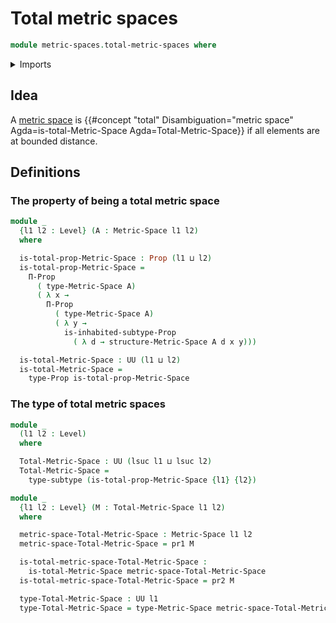 # Total metric spaces

```agda
module metric-spaces.total-metric-spaces where
```

<details><summary>Imports</summary>

```agda
open import foundation.dependent-pair-types
open import foundation.inhabited-subtypes
open import foundation.propositions
open import foundation.subtypes
open import foundation.universe-levels

open import metric-spaces.metric-spaces
```

</details>

## Idea

A [metric space](metric-spaces.metric-spaces.md) is
{{#concept "total" Disambiguation="metric space" Agda=is-total-Metric-Space Agda=Total-Metric-Space}}
if all elements are at bounded distance.

## Definitions

### The property of being a total metric space

```agda
module _
  {l1 l2 : Level} (A : Metric-Space l1 l2)
  where

  is-total-prop-Metric-Space : Prop (l1 ⊔ l2)
  is-total-prop-Metric-Space =
    Π-Prop
      ( type-Metric-Space A)
      ( λ x →
        Π-Prop
          ( type-Metric-Space A)
          ( λ y →
            is-inhabited-subtype-Prop
              ( λ d → structure-Metric-Space A d x y)))

  is-total-Metric-Space : UU (l1 ⊔ l2)
  is-total-Metric-Space =
    type-Prop is-total-prop-Metric-Space
```

### The type of total metric spaces

```agda
module _
  (l1 l2 : Level)
  where

  Total-Metric-Space : UU (lsuc l1 ⊔ lsuc l2)
  Total-Metric-Space =
    type-subtype (is-total-prop-Metric-Space {l1} {l2})

module _
  {l1 l2 : Level} (M : Total-Metric-Space l1 l2)
  where

  metric-space-Total-Metric-Space : Metric-Space l1 l2
  metric-space-Total-Metric-Space = pr1 M

  is-total-metric-space-Total-Metric-Space :
    is-total-Metric-Space metric-space-Total-Metric-Space
  is-total-metric-space-Total-Metric-Space = pr2 M

  type-Total-Metric-Space : UU l1
  type-Total-Metric-Space = type-Metric-Space metric-space-Total-Metric-Space
```
